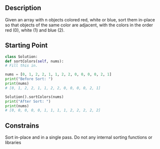 ## Description

Given an array with n objects colored red, white or blue, sort them in-place so that objects of the same color are adjacent, with the colors in the order red (0), white (1) and blue (2).

## Starting Point

``` python
class Solution:
def sortColors(self, nums):
# Fill this in.

nums = [0, 1, 2, 2, 1, 1, 2, 2, 0, 0, 0, 0, 2, 1]
print("Before Sort: ")
print(nums)
# [0, 1, 2, 2, 1, 1, 2, 2, 0, 0, 0, 0, 2, 1]

Solution().sortColors(nums)
print("After Sort: ")
print(nums)
# [0, 0, 0, 0, 0, 1, 1, 1, 1, 2, 2, 2, 2, 2]
```

## Constrains

Sort in-place and in a single pass. Do not any internal sorting functions or libraries
